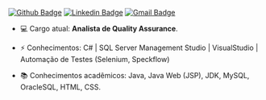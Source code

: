 [![Github Badge](https://img.shields.io/badge/-MicaelTrivelato-000?style=flat-square&logo=Github&logoColor=white&link=https://github.com/GuScarpim)](https://github.com/micaelTrivelato)
[![Linkedin Badge](https://img.shields.io/badge/-MicaelTrivelato-blue?style=flat-square&logo=Linkedin&logoColor=white&link=https://www.linkedin.com/in/micaelTrivelato)](www.linkedin.com/in/micaelTrivelato)
[![Gmail Badge](https://img.shields.io/badge/-micaeltrivelato1@gmail.com-c14438?style=flat-square&logo=Gmail&logoColor=white&link=mailto:micaeltrivelato1@gmail.com)](mailto:micaeltrivelato1@gmail.com)
<br>
-  💻 Cargo atual: <b>Analista de Quality Assurance</b>.

-  ⚡ Conhecimentos: C# | SQL Server Management Studio | VisualStudio | Automação de Testes (Selenium, Speckflow)

-  :books: Conhecimentos acadêmicos: Java, Java Web (JSP), JDK, MySQL, OracleSQL, HTML, CSS.

<!--
*GuScarpim/GusCarpim* is a ✨ special ✨ repository because its `README.md` (this file) appears on your GitHub profile.

Here are some ideas to get you started:

- 🔭 I’m currently working on ...
- 🌱 I’m currently learning ...
- 👯 I’m looking to collaborate on ...
- 🤔 I’m looking for help with ...
- 💬 Ask me about ...
- 📫 How to reach me: ...
- 😄 Pronouns: ...
- ⚡ Fun fact: ...
-->
